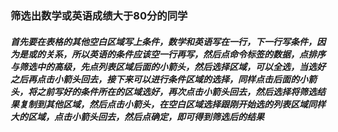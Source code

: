 ﻿### 筛选出数学或英语成绩大于80分的同学
##### 首先要在表格的其他空白区域写上条件，数学和英语写在一行，下一行写条件，因为是或的关系，所以英语的条件应该空一行再写，然后点命令标签的数据，点排序与筛选中的高级，先点列表区域后面的小箭头，然后选择区域，可以全选，当选好之后再点击小箭头回去，接下来可以进行条件区域的选择，同样点击后面的小箭头，将之前写好的条件所在的区域选好，再次点击小箭头回去，然后选择将筛选结果复制到其他区域，然后点击小箭头，在空白区域选择跟刚开始选的列表区域同样大的区域，点击小箭头回去，然后点确定，即可得到筛选后的结果
